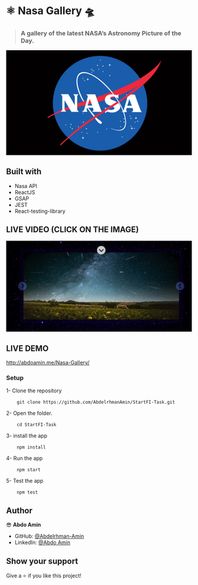 # ⚛️ Nasa Gallery 🛸

> ### A gallery of the latest NASA’s Astronomy Picture of the Day.

![Screenshot](./Nasa.jpg)

## Built with

- Nasa API
- ReactJS
- GSAP
- JEST
- React-testing-library

## LIVE VIDEO (CLICK ON THE IMAGE)

[![Watch the video](./screenshot.png)](https://www.loom.com/share/dbe7c965c742484f87d03a23706fb584)

## LIVE DEMO

http://abdoamin.me/Nasa-Gallery/

### Setup

1- Clone the repository

```
    git clone https://github.com/AbdelrhmanAmin/StartFI-Task.git
```

2- Open the folder.

```
    cd StartFI-Task
```

3- install the app

```
    npm install
```

4- Run the app

```
    npm start
```

5- Test the app

```
    npm test
```

## Author

😎 **Abdo Amin**

- GitHub: [@Abdelrhman-Amin](https://github.com/AbdelrhmanAmin)
- LinkedIn: [@Abdo Amin](https://www.linkedin.com/in/abdoamin/)

## Show your support

Give a ⭐️ if you like this project!
